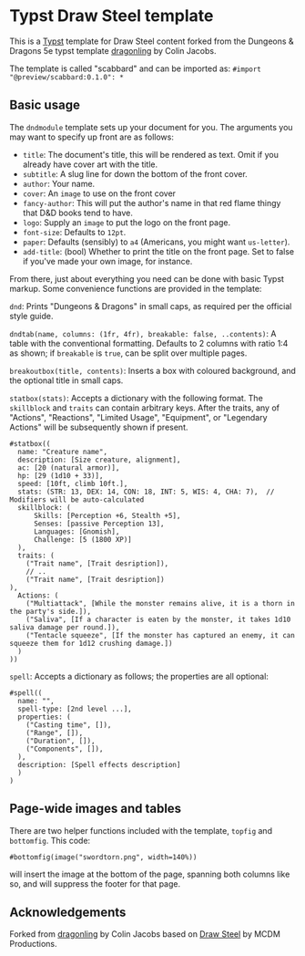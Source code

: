 # Typst Draw Steel template

This is a [Typst](https://typst.app) template for Draw Steel content forked from
the Dungeons & Dragons 5e typst template
[dragonling](https://github.com/coljac/typst-dnd5e) by Colin Jacobs.

The template is called "scabbard" and can be imported as:
`#import "@preview/scabbard:0.1.0": *`

## Basic usage

The `dndmodule` template sets up your document for you. The arguments you may want to specify up front are as follows:

- `title`: The document's title, this will be rendered as text. Omit if you already have cover art with the title.
- `subtitle`: A slug line for down the bottom of the front cover.
- `author`: Your name.
- `cover`: An `image` to use on the front cover
- `fancy-author`: This will put the author's name in that red flame thingy that D&D books tend to have.
- `logo`: Supply an `image` to put the logo on the front page.
- `font-size`: Defaults to `12pt`.
- `paper`: Defaults (sensibly) to `a4` (Americans, you might want `us-letter`).
- `add-title`: (bool) Whether to print the title on the front page. Set to false if you've made your own image, for instance.

From there, just about everything you need can be done with basic Typst markup. Some convenience functions are provided in the template:

`dnd`: Prints "Dungeons & Dragons" in small caps, as required per the official style guide.

`dndtab(name, columns: (1fr, 4fr), breakable: false, ..contents)`: A table with the conventional formatting. Defaults to 2 columns with ratio 1:4 as shown; if `breakable` is `true`, can be split over multiple pages.

`breakoutbox(title, contents)`: Inserts a box with coloured background, and the optional title in small caps.

`statbox(stats)`: Accepts a dictionary with the following format. The `skillblock` and `traits` can contain arbitrary keys. After the traits, any of "Actions", "Reactions", "Limited Usage", "Equipment", or "Legendary Actions" will be subsequently shown if present.

```typst
#statbox((
  name: "Creature name",
  description: [Size creature, alignment],
  ac: [20 (natural armor)],
  hp: [29 (1d10 + 33)],
  speed: [10ft, climb 10ft.],
  stats: (STR: 13, DEX: 14, CON: 18, INT: 5, WIS: 4, CHA: 7),  // Modifiers will be auto-calculated
  skillblock: (
      Skills: [Perception +6, Stealth +5],
      Senses: [passive Perception 13],
      Languages: [Gnomish],
      Challenge: [5 (1800 XP)]
  ),
  traits: (
    ("Trait name", [Trait desription]),
    // ..
    ("Trait name", [Trait desription])
),
  Actions: (
    ("Multiattack", [While the monster remains alive, it is a thorn in the party's side.]),
    ("Saliva", [If a character is eaten by the monster, it takes 1d10 saliva damage per round.]),
    ("Tentacle squeeze", [If the monster has captured an enemy, it can squeeze them for 1d12 crushing damage.])
  )
))
```

`spell`: Accepts a dictionary as follows; the properties are all optional:

```typst
#spell((
  name: "",
  spell-type: [2nd level ...],
  properties: (
    ("Casting time", []),
    ("Range", []),
    ("Duration", []),
    ("Components", []),
  ),
  description: [Spell effects description]
  )
)
```

## Page-wide images and tables

There are two helper functions included with the template, `topfig` and `bottomfig`. This code:

```typst
#bottomfig(image("swordtorn.png", width=140%))
```

will insert the image at the bottom of the page, spanning both columns like so, and will suppress the footer for that page.

## Acknowledgements

Forked from [dragonling](https://github.com/coljac/typst-dnd5e) by Colin Jacobs
based on [Draw Steel](https://shop.mcdmproductions.com/collections/draw-steel)
by MCDM Productions.
